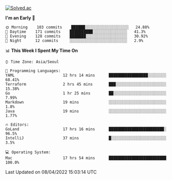 [![Solved.ac](http://mazassumnida.wtf/api/v2/generate_badge?boj=kuckjwi)](https://solved.ac/kuckjwi)
<!--START_SECTION:waka-->
**I'm an Early 🐤** 

```text
🌞 Morning    103 commits    ██████░░░░░░░░░░░░░░░░░░░   24.88% 
🌆 Daytime    171 commits    ██████████░░░░░░░░░░░░░░░   41.3% 
🌃 Evening    128 commits    ███████░░░░░░░░░░░░░░░░░░   30.92% 
🌙 Night      12 commits     ░░░░░░░░░░░░░░░░░░░░░░░░░   2.9%

```


📊 **This Week I Spent My Time On** 

```text
⌚︎ Time Zone: Asia/Seoul

💬 Programming Languages: 
YAML                     12 hrs 14 mins      █████████████████░░░░░░░░   68.41% 
Terraform                2 hrs 45 mins       ███░░░░░░░░░░░░░░░░░░░░░░   15.38% 
Go                       1 hr 25 mins        ██░░░░░░░░░░░░░░░░░░░░░░░   7.99% 
Markdown                 19 mins             ░░░░░░░░░░░░░░░░░░░░░░░░░   1.8% 
Java                     19 mins             ░░░░░░░░░░░░░░░░░░░░░░░░░   1.77%

🔥 Editors: 
GoLand                   17 hrs 16 mins      ████████████████████████░   96.5% 
IntelliJ                 37 mins             █░░░░░░░░░░░░░░░░░░░░░░░░   3.5%

💻 Operating System: 
Mac                      17 hrs 54 mins      █████████████████████████   100.0%

```


 Last Updated on 08/04/2022 15:03:14 UTC
<!--END_SECTION:waka-->
